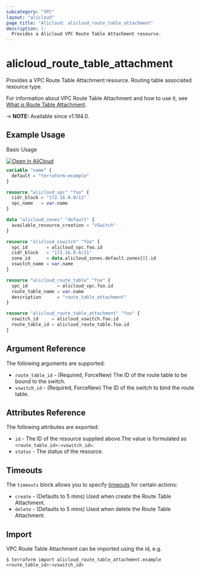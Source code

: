 ```yaml
---
subcategory: "VPC"
layout: "alicloud"
page_title: "Alicloud: alicloud_route_table_attachment"
description: |-
  Provides a Alicloud VPC Route Table Attachment resource.
---
```


# alicloud_route_table_attachment

Provides a VPC Route Table Attachment resource. Routing table associated resource type.

For information about VPC Route Table Attachment and how to use it, see [What is Route Table Attachment](https://www.alibabacloud.com/help/doc-detail/174112.htm).

-> **NOTE:** Available since v1.194.0.

## Example Usage

Basic Usage

<div style="display: block;margin-bottom: 40px;"><div class="oics-button" style="float: right;position: absolute;margin-bottom: 10px;">
  <a href="https://api.aliyun.com/api-tools/terraform?resource=alicloud_route_table_attachment&exampleId=0a510241-b12e-dc99-51e3-77d5739c450b06faab9f&activeTab=example&spm=docs.r.route_table_attachment.0.0a510241b1&intl_lang=EN_US" target="_blank">
    <img alt="Open in AliCloud" src="https://img.alicdn.com/imgextra/i1/O1CN01hjjqXv1uYUlY56FyX_!!6000000006049-55-tps-254-36.svg" style="max-height: 44px; max-width: 100%;">
  </a>
</div></div>

```terraform
variable "name" {
  default = "terraform-example"
}

resource "alicloud_vpc" "foo" {
  cidr_block = "172.16.0.0/12"
  vpc_name   = var.name
}

data "alicloud_zones" "default" {
  available_resource_creation = "VSwitch"
}

resource "alicloud_vswitch" "foo" {
  vpc_id       = alicloud_vpc.foo.id
  cidr_block   = "172.16.0.0/21"
  zone_id      = data.alicloud_zones.default.zones[0].id
  vswitch_name = var.name
}

resource "alicloud_route_table" "foo" {
  vpc_id           = alicloud_vpc.foo.id
  route_table_name = var.name
  description      = "route_table_attachment"
}

resource "alicloud_route_table_attachment" "foo" {
  vswitch_id     = alicloud_vswitch.foo.id
  route_table_id = alicloud_route_table.foo.id
}
```

## Argument Reference

The following arguments are supported:
* `route_table_id` - (Required, ForceNew) The ID of the route table to be bound to the switch.
* `vswitch_id` - (Required, ForceNew) The ID of the switch to bind the route table.

## Attributes Reference

The following attributes are exported:
* `id` - The ID of the resource supplied above.The value is formulated as `<route_table_id>:<vswitch_id>`.
* `status` - The status of the resource.

## Timeouts

The `timeouts` block allows you to specify [timeouts](https://www.terraform.io/docs/configuration-0-11/resources.html#timeouts) for certain actions:
* `create` - (Defaults to 5 mins) Used when create the Route Table Attachment.
* `delete` - (Defaults to 5 mins) Used when delete the Route Table Attachment.

## Import

VPC Route Table Attachment can be imported using the id, e.g.

```shell
$ terraform import alicloud_route_table_attachment.example <route_table_id>:<vswitch_id>
```